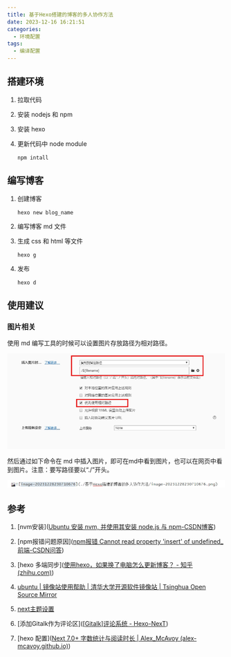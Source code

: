 ```yaml
---
title: 基于Hexo搭建的博客的多人协作方法
date: 2023-12-16 16:21:51
categories:
  - 环境配置
tags:
  - 编译配置
---
```


## 搭建环境

1.  拉取代码

2. 安装 nodejs 和 npm

3. 安装 hexo

4. 更新代码中 node module

   ```
   npm intall
   ```
<!-- more -->
## 编写博客

1. 创建博客

   ```
   hexo new blog_name
   ```

2. 编写博客 md 文件

3. 生成 css 和 html 等文件

   ```
   hexo g
   ```

4. 发布

   ```
   hexo d
   ```

## 使用建议

### 图片相关

使用 md 编写工具的时候可以设置图片存放路径为相对路径。

![image-20231228230710676](./基于Hexo搭建的博客的多人协作方法/image-20231228230710676.png)

然后通过如下命令在 md 中插入图片，即可在md中看到图片，也可以在网页中看到图片。注意：要写路径要以“./”开头。

![image-20231228233550519](./基于Hexo搭建的博客的多人协作方法/image-20231228233550519.png)

## 参考

1. [nvm安装]([Ubuntu 安装 nvm, 并使用其安装 node.js 与 npm-CSDN博客](https://blog.csdn.net/weixin_44623897/article/details/122690638))

2. [npm报错问题原因]([npm报错 Cannot read property 'insert' of undefined_前端-CSDN问答](https://ask.csdn.net/questions/7898679))

3. [hexo 多端同步]([使用hexo，如果换了电脑怎么更新博客？ - 知乎 (zhihu.com)](https://www.zhihu.com/question/21193762/answer/489124966))

4. [ubuntu | 镜像站使用帮助 | 清华大学开源软件镜像站 | Tsinghua Open Source Mirror](https://mirror.tuna.tsinghua.edu.cn/help/ubuntu/)

5. [next主题设置](http://home.ustc.edu.cn/~liujunyan/blog/hexo-next-theme-config/)

6. [添加Gitalk作为评论区]([[Gitalk\]评论系统 - Hexo-NexT](https://hexo-next.readthedocs.io/zh-cn/latest/next/advanced/gitalk-评论系统/))

7. [hexo 配置]([Next 7.0+ 字数统计与阅读时长 | Alex_McAvoy (alex-mcavoy.github.io)](https://alex-mcavoy.github.io/hexo/c7b3748f.html))


   


